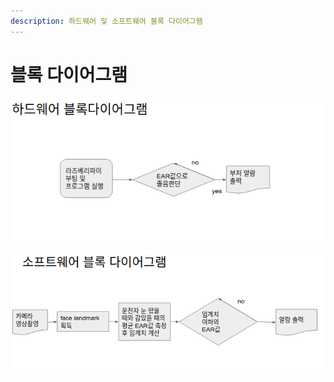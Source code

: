 ```yaml
---
description: 하드웨어 및 소프트웨어 블록 다이어그램
---
```


# 블록 다이어그램

![하드웨어블록다이어그램](../img/hardwareBlockDiagram.jpg)

![소프트웨어블록다이어그램](../img/softwareBlockDiagram.jpg)
